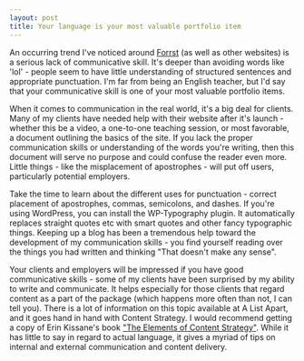 ```yaml
---
layout: post
title: Your language is your most valuable portfolio item
---
```


An occurring trend I've noticed around [Forrst](http://forrst.com) (as well as other websites) is a serious lack of communicative skill. It's deeper than avoiding words like 'lol' - people seem to have little understanding of structured sentences and appropriate punctuation. I'm far from being an English teacher, but I'd say that your communicative skill is one of your most valuable portfolio items.

When it comes to communication in the real world, it's a big deal for clients. Many of my clients have needed help with their website after it's launch - whether this be a video, a one-to-one teaching session, or most favorable, a document outlining the basics of the site. If you lack the proper communication skills or understanding of the words you're writing, then this document will serve no purpose and could confuse the reader even more. Little things - like the misplacement of apostrophes - will put off users, particularly potential employers.

Take the time to learn about the different uses for punctuation - correct placement of apostrophes, commas, semicolons, and dashes. If you're using WordPress, you can install the WP-Typography plugin. It automatically replaces straight quotes etc with smart quotes and other fancy typographic things. Keeping up a blog has been a tremendous help toward the development of my communication skills - you find yourself reading over the things you had written and thinking "That doesn't make any sense".

Your clients and employers will be impressed if you have good communicative skills - some of my clients have been surprised by my ability to write and communicate. It helps especially for those clients that regard content as a part of the package (which happens more often than not, I can tell you). There is a lot of information on this topic available at A List Apart, and it goes hand in hand with Content Strategy. I would recommend getting a copy of Erin Kissane's book ["The Elements of Content Strategy"](http://www.abookapart.com/products/the-elements-of-content-strategy). While it has little to say in regard to actual language, it gives a myriad of tips on internal and external communication and content delivery.
